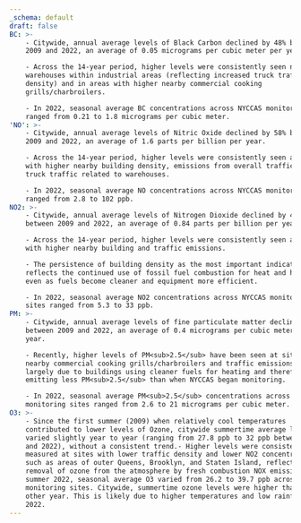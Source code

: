 ```yaml
---
_schema: default
draft: false
BC: >-
    - Citywide, annual average levels of Black Carbon declined by 48% between
    2009 and 2022, an average of 0.05 micrograms per cubic meter per year. 

    - Across the 14-year period, higher levels were consistently seen near
    warehouses within industrial areas (reflecting increased truck traffic
    density) and in areas with higher nearby commercial cooking
    grills/charbroilers. 

    - In 2022, seasonal average BC concentrations across NYCCAS monitoring sites
    ranged from 0.21 to 1.8 micrograms per cubic meter.
'NO': >-
    - Citywide, annual average levels of Nitric Oxide declined by 58% between
    2009 and 2022, an average of 1.6 parts per billion per year. 

    - Across the 14-year period, higher levels were consistently seen at sites
    with higher nearby building density, emissions from overall traffic and from
    truck traffic related to warehouses.

    - In 2022, seasonal average NO concentrations across NYCCAS monitoring sites
    ranged from 2.8 to 102 ppb.
NO2: >-
    - Citywide, annual average levels of Nitrogen Dioxide declined by 41%
    between 2009 and 2022, an average of 0.84 parts per billion per year. 

    - Across the 14-year period, higher levels were consistently seen at sites
    with higher nearby building and traffic emissions. 

    - The persistence of building density as the most important indicator of NO2
    reflects the continued use of fossil fuel combustion for heat and hot water,
    even as fuels become cleaner and equipment more efficient. 

    - In 2022, seasonal average NO2 concentrations across NYCCAS monitoring
    sites ranged from 5.3 to 33 ppb.    
PM: >-
    - Citywide, annual average levels of fine particulate matter declined by 46%
    between 2009 and 2022, an average of 0.4 micrograms per cubic meter per
    year.

    - Recently, higher levels of PM<sub>2.5</sub> have been seen at sites with
    nearby commercial cooking grills/charbroilers and traffic emissions. This is
    largely due to buildings using cleaner fuels for heating and therefore
    emitting less PM<sub>2.5</sub> than when NYCCAS began monitoring.

    - In 2022, seasonal average PM<sub>2.5</sub> concentrations across NYCCAS
    monitoring sites ranged from 2.6 to 21 micrograms per cubic meter.
O3: >-
    - Since the first summer (2009) when relatively cool temperatures
    contributed to lower levels of Ozone, citywide summertime average levels
    varied slightly year to year (ranging from 27.8 ppb to 32 ppb between 2010
    and 2022), without a consistent trend.- Higher levels were consistently
    measured at sites with lower traffic density and lower NO2 concentrations
    such as areas of outer Queens, Brooklyn, and Staten Island, reflecting less
    removal of ozone from the atmosphere by fresh combustion NOX emissions.- In
    summer 2022, seasonal average O3 varied from 26.2 to 39.7 ppb across the
    monitoring sites. Citywide, summertime ozone levels were higher than any
    other year. This is likely due to higher temperatures and low rainfall in
    2022.
---
```

